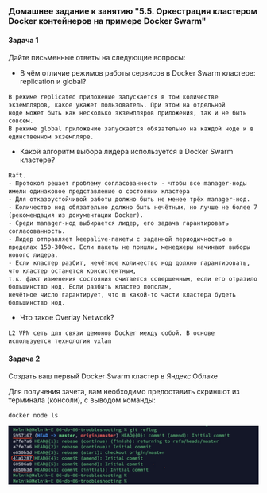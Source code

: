 ### Домашнее задание к занятию "5.5. Оркестрация кластером Docker контейнеров на примере Docker Swarm"

#### Задача 1

Дайте письменные ответы на следующие вопросы:

- В чём отличие режимов работы сервисов в Docker Swarm кластере: replication и global?
```
В режиме replicated приложение запускается в том количестве экземпляров, какое укажет пользователь. При этом на отдельной
ноде может быть как несколько экземпляров приложения, так и не быть совсем.
В режиме global приложение запускается обязательно на каждой ноде и в единственном экземпляре.
```
- Какой алгоритм выбора лидера используется в Docker Swarm кластере?
```
Raft.
- Протокол решает проблему согласованности - чтобы все manager-ноды имели одинаковое представление о состоянии кластера
- Для отказоустойчивой работы должно быть не менее трёх manager-нод.
- Количество нод обязательно должно быть нечётным, но лучше не более 7 (рекомендация из документации Docker).
- Среди manager-нод выбирается лидер, его задача гарантировать согласованность.
- Лидер отправляет keepalive-пакеты с заданной периодичностью в пределах 150-300мс. Если пакеты не пришли, менеджеры начинают выборы нового лидера.
- Если кластер разбит, нечётное количество нод должно гарантировать, что кластер останется консистентным, 
т.к. факт изменения состояния считается совершенным, если его отразило большинство нод. Если разбить кластер пополам,
нечётное число гарантирует, что в какой-то части кластера будеть большинство нод.
```
- Что такое Overlay Network?
```
L2 VPN сеть для связи демонов Docker между собой. В основе используется технология vxlan
```

#### Задача 2

Создать ваш первый Docker Swarm кластер в Яндекс.Облаке

Для получения зачета, вам необходимо предоставить скриншот из терминала (консоли), с выводом команды:
```
docker node ls
```
![](https://github.com/melnik-evgeniy/06-db-06-troobleshooting/blob/8e4a4aa9dbb4012aeef58bb2398e369ec92b5c77/1.jpg?raw=true)